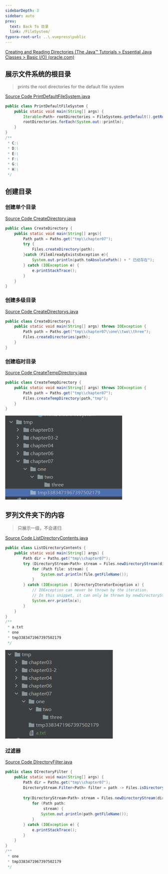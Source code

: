 ```yaml
---
sidebarDepth: 3
sidebar: auto
prev:
  text: Back To 目录
  link: /FileSystem/
typora-root-url: ..\.vuepress\public
---
```


[Creating and Reading Directories (The Java™ Tutorials > Essential Java Classes > Basic I/O) (oracle.com)](https://docs.oracle.com/javase/tutorial/essential/io/dirs.html)

## 展示文件系统的根目录

> prints the root directories for the default file system

[Source Code PrintDefaultFileSystem.java](https://github.com/Q10Viking/learncode/blob/main/filesystem/src/org/hzz/chapter07/PrintDefaultFileSystem.java)

```java
public class PrintDefaultFileSystem {
    public static void main(String[] args) {
        Iterable<Path> rootDirectories = FileSystems.getDefault().getRootDirectories();
        rootDirectories.forEach(System.out::println);
    }
}
/**
 * C:\
 * D:\
 * E:\
 * F:\
 * G:\
 * H:\
 */
```



## 创建目录

### 创建单个目录

[Source Code CreateDirectory.java](https://github.com/Q10Viking/learncode/blob/main/filesystem/src/org/hzz/chapter07/CreateDirectory.java)

```java
public class CreateDirectory {
    public static void main(String[] args){
        Path path = Paths.get("tmp\\chapter07");
        try {
            Files.createDirectory(path);
        }catch (FileAlreadyExistsException e){
            System.out.println(path.toAbsolutePath() + " 已经存在");
        } catch (IOException e) {
            e.printStackTrace();
        }
    }
}
```

### 创建多级目录

[Source Code CreateDirectorys.java](https://github.com/Q10Viking/learncode/blob/main/filesystem/src/org/hzz/chapter07/CreateDirectorys.java)

```java
public class CreateDirectorys {
    public static void main(String[] args) throws IOException {
        Path path = Paths.get("tmp\\chapter07\\one\\two\\three");
        Files.createDirectories(path);
    }
}
```



### 创建临时目录

[Source Code CreateTempDirectory.java](https://github.com/Q10Viking/learncode/blob/main/filesystem/src/org/hzz/chapter07/CreateTempDirectory.java)

```java
public class CreateTempDirectory {
    public static void main(String[] args) throws IOException {
        Path path = Paths.get("tmp\\chapter07");
        Files.createTempDirectory(path,"tmp");
    }
}
```

![image-20221009232111609](/images/filesystem/image-20221009232111609.png)

## 罗列文件夹下的内容

> 只展示一级，不会递归

[Source Code ListDirectoryContents.java](https://github.com/Q10Viking/learncode/blob/main/filesystem/src/org/hzz/chapter07/ListDirectoryContents.java)

```java
public class ListDirectoryContents {
    public static void main(String[] args) {
        Path dir = Paths.get("tmp\\chapter07");
        try (DirectoryStream<Path> stream = Files.newDirectoryStream(dir)) {
            for (Path file: stream) {
                System.out.println(file.getFileName());
            }
        } catch (IOException | DirectoryIteratorException x) {
            // IOException can never be thrown by the iteration.
            // In this snippet, it can only be thrown by newDirectoryStream.
            System.err.println(x);
        }
    }
}
/**
 * a.txt
 * one
 * tmp3383471967397502179
 */
```

![image-20221009232917338](/images/filesystem/image-20221009232917338.png)



### 过滤器

[Source Code DIrectoryFilter.java](https://github.com/Q10Viking/learncode/blob/main/filesystem/src/org/hzz/chapter07/DIrectoryFilter.java)

```java
public class DIrectoryFilter {
    public static void main(String[] args) {
        Path dir = Paths.get("tmp\\chapter07");
        DirectoryStream.Filter<Path> filter = path -> Files.isDirectory(path);

        try(DirectoryStream<Path> stream = Files.newDirectoryStream(dir,filter)){
            for (Path path:
                 stream) {
                System.out.println(path.getFileName());
            }
        } catch (IOException e) {
            e.printStackTrace();
        }
    }
}
/**
 * one
 * tmp3383471967397502179
 */
```

